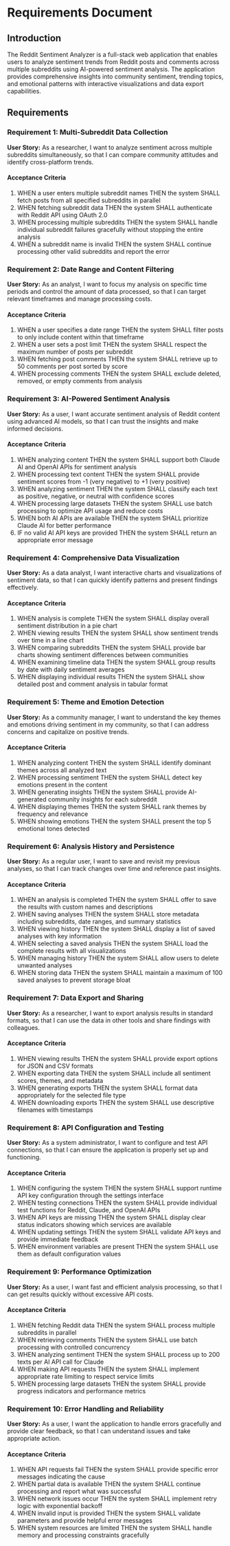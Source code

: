# Requirements Document

## Introduction

The Reddit Sentiment Analyzer is a full-stack web application that enables users to analyze sentiment trends from Reddit posts and comments across multiple subreddits using AI-powered sentiment analysis. The application provides comprehensive insights into community sentiment, trending topics, and emotional patterns with interactive visualizations and data export capabilities.

## Requirements

### Requirement 1: Multi-Subreddit Data Collection

**User Story:** As a researcher, I want to analyze sentiment across multiple subreddits simultaneously, so that I can compare community attitudes and identify cross-platform trends.

#### Acceptance Criteria

1. WHEN a user enters multiple subreddit names THEN the system SHALL fetch posts from all specified subreddits in parallel
2. WHEN fetching subreddit data THEN the system SHALL authenticate with Reddit API using OAuth 2.0
3. WHEN processing multiple subreddits THEN the system SHALL handle individual subreddit failures gracefully without stopping the entire analysis
4. WHEN a subreddit name is invalid THEN the system SHALL continue processing other valid subreddits and report the error

### Requirement 2: Date Range and Content Filtering

**User Story:** As an analyst, I want to focus my analysis on specific time periods and control the amount of data processed, so that I can target relevant timeframes and manage processing costs.

#### Acceptance Criteria

1. WHEN a user specifies a date range THEN the system SHALL filter posts to only include content within that timeframe
2. WHEN a user sets a post limit THEN the system SHALL respect the maximum number of posts per subreddit
3. WHEN fetching post comments THEN the system SHALL retrieve up to 50 comments per post sorted by score
4. WHEN processing comments THEN the system SHALL exclude deleted, removed, or empty comments from analysis

### Requirement 3: AI-Powered Sentiment Analysis

**User Story:** As a user, I want accurate sentiment analysis of Reddit content using advanced AI models, so that I can trust the insights and make informed decisions.

#### Acceptance Criteria

1. WHEN analyzing content THEN the system SHALL support both Claude AI and OpenAI APIs for sentiment analysis
2. WHEN processing text content THEN the system SHALL provide sentiment scores from -1 (very negative) to +1 (very positive)
3. WHEN analyzing sentiment THEN the system SHALL classify each text as positive, negative, or neutral with confidence scores
4. WHEN processing large datasets THEN the system SHALL use batch processing to optimize API usage and reduce costs
5. WHEN both AI APIs are available THEN the system SHALL prioritize Claude AI for better performance
6. IF no valid AI API keys are provided THEN the system SHALL return an appropriate error message

### Requirement 4: Comprehensive Data Visualization

**User Story:** As a data analyst, I want interactive charts and visualizations of sentiment data, so that I can quickly identify patterns and present findings effectively.

#### Acceptance Criteria

1. WHEN analysis is complete THEN the system SHALL display overall sentiment distribution in a pie chart
2. WHEN viewing results THEN the system SHALL show sentiment trends over time in a line chart
3. WHEN comparing subreddits THEN the system SHALL provide bar charts showing sentiment differences between communities
4. WHEN examining timeline data THEN the system SHALL group results by date with daily sentiment averages
5. WHEN displaying individual results THEN the system SHALL show detailed post and comment analysis in tabular format

### Requirement 5: Theme and Emotion Detection

**User Story:** As a community manager, I want to understand the key themes and emotions driving sentiment in my community, so that I can address concerns and capitalize on positive trends.

#### Acceptance Criteria

1. WHEN analyzing content THEN the system SHALL identify dominant themes across all analyzed text
2. WHEN processing sentiment THEN the system SHALL detect key emotions present in the content
3. WHEN generating insights THEN the system SHALL provide AI-generated community insights for each subreddit
4. WHEN displaying themes THEN the system SHALL rank themes by frequency and relevance
5. WHEN showing emotions THEN the system SHALL present the top 5 emotional tones detected

### Requirement 6: Analysis History and Persistence

**User Story:** As a regular user, I want to save and revisit my previous analyses, so that I can track changes over time and reference past insights.

#### Acceptance Criteria

1. WHEN an analysis is completed THEN the system SHALL offer to save the results with custom names and descriptions
2. WHEN saving analyses THEN the system SHALL store metadata including subreddits, date ranges, and summary statistics
3. WHEN viewing history THEN the system SHALL display a list of saved analyses with key information
4. WHEN selecting a saved analysis THEN the system SHALL load the complete results with all visualizations
5. WHEN managing history THEN the system SHALL allow users to delete unwanted analyses
6. WHEN storing data THEN the system SHALL maintain a maximum of 100 saved analyses to prevent storage bloat

### Requirement 7: Data Export and Sharing

**User Story:** As a researcher, I want to export analysis results in standard formats, so that I can use the data in other tools and share findings with colleagues.

#### Acceptance Criteria

1. WHEN viewing results THEN the system SHALL provide export options for JSON and CSV formats
2. WHEN exporting data THEN the system SHALL include all sentiment scores, themes, and metadata
3. WHEN generating exports THEN the system SHALL format data appropriately for the selected file type
4. WHEN downloading exports THEN the system SHALL use descriptive filenames with timestamps

### Requirement 8: API Configuration and Testing

**User Story:** As a system administrator, I want to configure and test API connections, so that I can ensure the application is properly set up and functioning.

#### Acceptance Criteria

1. WHEN configuring the system THEN the system SHALL support runtime API key configuration through the settings interface
2. WHEN testing connections THEN the system SHALL provide individual test functions for Reddit, Claude, and OpenAI APIs
3. WHEN API keys are missing THEN the system SHALL display clear status indicators showing which services are available
4. WHEN updating settings THEN the system SHALL validate API keys and provide immediate feedback
5. WHEN environment variables are present THEN the system SHALL use them as default configuration values

### Requirement 9: Performance Optimization

**User Story:** As a user, I want fast and efficient analysis processing, so that I can get results quickly without excessive API costs.

#### Acceptance Criteria

1. WHEN fetching Reddit data THEN the system SHALL process multiple subreddits in parallel
2. WHEN retrieving comments THEN the system SHALL use batch processing with controlled concurrency
3. WHEN analyzing sentiment THEN the system SHALL process up to 200 texts per AI API call for Claude
4. WHEN making API requests THEN the system SHALL implement appropriate rate limiting to respect service limits
5. WHEN processing large datasets THEN the system SHALL provide progress indicators and performance metrics

### Requirement 10: Error Handling and Reliability

**User Story:** As a user, I want the application to handle errors gracefully and provide clear feedback, so that I can understand issues and take appropriate action.

#### Acceptance Criteria

1. WHEN API requests fail THEN the system SHALL provide specific error messages indicating the cause
2. WHEN partial data is available THEN the system SHALL continue processing and report what was successful
3. WHEN network issues occur THEN the system SHALL implement retry logic with exponential backoff
4. WHEN invalid input is provided THEN the system SHALL validate parameters and provide helpful error messages
5. WHEN system resources are limited THEN the system SHALL handle memory and processing constraints gracefully